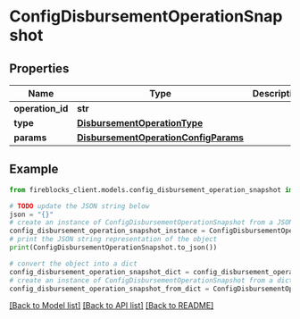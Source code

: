# ConfigDisbursementOperationSnapshot


## Properties

Name | Type | Description | Notes
------------ | ------------- | ------------- | -------------
**operation_id** | **str** |  | 
**type** | [**DisbursementOperationType**](DisbursementOperationType.md) |  | 
**params** | [**DisbursementOperationConfigParams**](DisbursementOperationConfigParams.md) |  | 

## Example

```python
from fireblocks_client.models.config_disbursement_operation_snapshot import ConfigDisbursementOperationSnapshot

# TODO update the JSON string below
json = "{}"
# create an instance of ConfigDisbursementOperationSnapshot from a JSON string
config_disbursement_operation_snapshot_instance = ConfigDisbursementOperationSnapshot.from_json(json)
# print the JSON string representation of the object
print(ConfigDisbursementOperationSnapshot.to_json())

# convert the object into a dict
config_disbursement_operation_snapshot_dict = config_disbursement_operation_snapshot_instance.to_dict()
# create an instance of ConfigDisbursementOperationSnapshot from a dict
config_disbursement_operation_snapshot_from_dict = ConfigDisbursementOperationSnapshot.from_dict(config_disbursement_operation_snapshot_dict)
```
[[Back to Model list]](../README.md#documentation-for-models) [[Back to API list]](../README.md#documentation-for-api-endpoints) [[Back to README]](../README.md)


